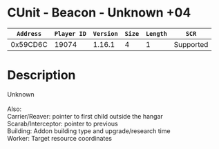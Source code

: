 # CUnit - Beacon - Unknown +04

| `Address` | `Player ID` | `Version` | `Size` | `Length` | `SCR` |
| ---------- | ----------- | --------- | ------ | -------- | ---- |
| 0x59CD6C | 19074 | 1.16.1 | 4 | 1 | Supported |

# Description

Unknown<br><br>Also:<br>Carrier/Reaver: pointer to first child outside the hangar<br>Scarab/Interceptor: pointer to previous<br>Building: Addon building type and upgrade/research time<br>Worker: Target resource coordinates